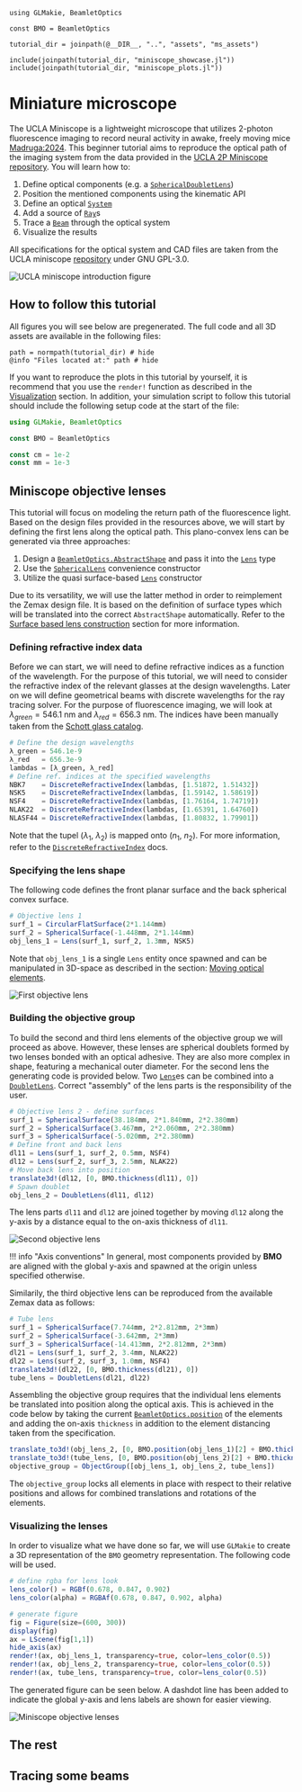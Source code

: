 ```@setup miniscope
using GLMakie, BeamletOptics

const BMO = BeamletOptics

tutorial_dir = joinpath(@__DIR__, "..", "assets", "ms_assets")

include(joinpath(tutorial_dir, "miniscope_showcase.jl"))
include(joinpath(tutorial_dir, "miniscope_plots.jl"))
```

# Miniature microscope

The UCLA Miniscope is a lightweight microscope that utilizes 2-photon fluorescence imaging to record neural activity in awake, freely moving mice [Madruga:2024](@cite). This beginner tutorial aims to reproduce the optical path of the imaging system from the data provided in the [UCLA 2P Miniscope repository](https://github.com/golshanilab/UCLA_2P_Miniscope). You will learn how to:

1. Define optical components (e.g. a [`SphericalDoubletLens`](@ref))
2. Position the mentioned components using the kinematic API
3. Define an optical [`System`](@ref)
4. Add a source of [`Ray`](@ref)s 
5. Trace a [`Beam`](@ref) through the optical system
6. Visualize the results 

All specifications for the optical system and CAD files are taken from the UCLA miniscope [repository](https://github.com/golshanilab/UCLA_2P_Miniscope) under GNU GPL-3.0.

![UCLA miniscope introduction figure](ucla_intro_fig.png)

## How to follow this tutorial

All figures you will see below are pregenerated. The full code and all 3D assets are available in the following files:

```@example miniscope
path = normpath(tutorial_dir) # hide
@info "Files located at:" path # hide
```

If you want to reproduce the plots in this tutorial by yourself, it is recommend that you use the `render!` function as described in the [Visualization](@ref) section. In addition, your simulation script to follow this tutorial should include the following setup code at the start of the file:

```julia
using GLMakie, BeamletOptics

const BMO = BeamletOptics

const cm = 1e-2
const mm = 1e-3
```

## Miniscope objective lenses

This tutorial will focus on modeling the return path of the fluorescence light. Based on the design files provided in the resources above, we will start by defining the first lens along the optical path. This plano-convex lens can be generated via three approaches:

1. Design a [`BeamletOptics.AbstractShape`](@ref) and pass it into the [`Lens`](@ref) type
2. Use the [`SphericalLens`](@ref) convenience constructor
3. Utilize the quasi surface-based [`Lens`](@ref) constructor

Due to its versatility, we will use the latter method in order to reimplement the Zemax design file. It is based on the definition of surface types which will be translated into the correct `AbstractShape` automatically. Refer to the [Surface based lens construction](@ref) section for more information.

### Defining refractive index data

Before we can start, we will need to define refractive indices as a function of the wavelength. For the purpose of this tutorial, we will need to consider the refractive index of the relevant glasses at the design wavelengths. Later on we will define geometrical beams with discrete wavelengths for the ray tracing solver. For the purpose of fluorescence imaging, we will look at $\lambda_{green} = 546.1~\mathrm{nm}$ and $\lambda_{red} = 656.3~\mathrm{nm}$. The indices have been manually taken from the [Schott glass catalog](https://www.schott.com/shop/advanced-optics/en/Optical-Glass/c/optical-glass).

```julia
# Define the design wavelengths
λ_green = 546.1e-9
λ_red   = 656.3e-9
lambdas = [λ_green, λ_red]
# Define ref. indices at the specified wavelengths
NBK7    = DiscreteRefractiveIndex(lambdas, [1.51872, 1.51432])
NSK5    = DiscreteRefractiveIndex(lambdas, [1.59142, 1.58619])
NSF4    = DiscreteRefractiveIndex(lambdas, [1.76164, 1.74719])
NLAK22  = DiscreteRefractiveIndex(lambdas, [1.65391, 1.64760])
NLASF44 = DiscreteRefractiveIndex(lambdas, [1.80832, 1.79901])
```

Note that the tupel ($\lambda_{1}$, $\lambda_{2}$) is mapped onto ($n_{1}$, $n_{2}$). For more information, refer to the [`DiscreteRefractiveIndex`](@ref) docs.

### Specifying the lens shape

The following code defines the front planar surface and the back spherical convex surface.

```julia
# Objective lens 1
surf_1 = CircularFlatSurface(2*1.144mm)
surf_2 = SphericalSurface(-1.448mm, 2*1.144mm)
obj_lens_1 = Lens(surf_1, surf_2, 1.3mm, NSK5)
```

Note that `obj_lens_1` is a single `Lens` entity once spawned and can be manipulated in 3D-space as described in the section: [Moving optical elements](@ref).

![First objective lens](objective_lens_1.png)

### Building the objective group

To build the second and third lens elements of the objective group we will proceed as above. However, these lenses are spherical doublets formed by two lenses bonded with an optical adhesive. They are also more complex in shape, featuring a mechanical outer diameter. For the second lens the generating code is provided below. Two [`Lens`](@ref)es can be combined into a [`DoubletLens`](@ref). Correct "assembly" of the lens parts is the responsibility of the user.

```julia
# Objective lens 2 - define surfaces
surf_1 = SphericalSurface(38.184mm, 2*1.840mm, 2*2.380mm)
surf_2 = SphericalSurface(3.467mm, 2*2.060mm, 2*2.380mm)
surf_3 = SphericalSurface(-5.020mm, 2*2.380mm)
# Define front and back lens
dl11 = Lens(surf_1, surf_2, 0.5mm, NSF4)
dl12 = Lens(surf_2, surf_3, 2.5mm, NLAK22)
# Move back lens into position
translate3d!(dl12, [0, BMO.thickness(dl11), 0])
# Spawn doublet
obj_lens_2 = DoubletLens(dl11, dl12)
```

The lens parts `dl11` and `dl12` are joined together by moving `dl12` along the y-axis by a distance equal to the on-axis thickness of `dl11`.

![Second objective lens](objective_lens_2.png)

!!! info "Axis conventions"
    In general, most components provided by **BMO** are aligned with the global y-axis and spawned at the origin unless specified otherwise.

Similarily, the third objective lens can be reproduced from the available Zemax data as follows:

```julia
# Tube lens
surf_1 = SphericalSurface(7.744mm, 2*2.812mm, 2*3mm)
surf_2 = SphericalSurface(-3.642mm, 2*3mm)
surf_3 = SphericalSurface(-14.413mm, 2*2.812mm, 2*3mm)
dl21 = Lens(surf_1, surf_2, 3.4mm, NLAK22)
dl22 = Lens(surf_2, surf_3, 1.0mm, NSF4)
translate3d!(dl22, [0, BMO.thickness(dl21), 0])
tube_lens = DoubletLens(dl21, dl22)
```

Assembling the objective group requires that the individual lens elements be translated into position along the optical axis. This is achieved in the code below by taking the current [`BeamletOptics.position`](@ref) of the elements and adding the on-axis `thickness` in addition to the element distancing taken from the specification.

```julia
translate_to3d!(obj_lens_2, [0, BMO.position(obj_lens_1)[2] + BMO.thickness(obj_lens_1) + 3.344mm, 0])
translate_to3d!(tube_lens, [0, BMO.position(obj_lens_2)[2] + BMO.thickness(obj_lens_2) + 2mm, 0])
objective_group = ObjectGroup([obj_lens_1, obj_lens_2, tube_lens])
```

The `objective_group` locks all elements in place with respect to their relative positions and allows for combined translations and rotations of the elements.

### Visualizing the lenses

In order to visualize what we have done so far, we will use `GLMakie` to create a 3D representation of the `BMO` geometry representation. The following code will be used.

```julia
# define rgba for lens look
lens_color() = RGBf(0.678, 0.847, 0.902)
lens_color(alpha) = RGBAf(0.678, 0.847, 0.902, alpha)

# generate figure
fig = Figure(size=(600, 300))
display(fig)
ax = LScene(fig[1,1])
hide_axis(ax)
render!(ax, obj_lens_1, transparency=true, color=lens_color(0.5))
render!(ax, obj_lens_2, transparency=true, color=lens_color(0.5))
render!(ax, tube_lens, transparency=true, color=lens_color(0.5))
```

The generated figure can be seen below. A dashdot line has been added to indicate the global y-axis and lens labels are shown for easier viewing.

![Miniscope objective lenses](full_objective_lens.png)

## The rest

## Tracing some beams